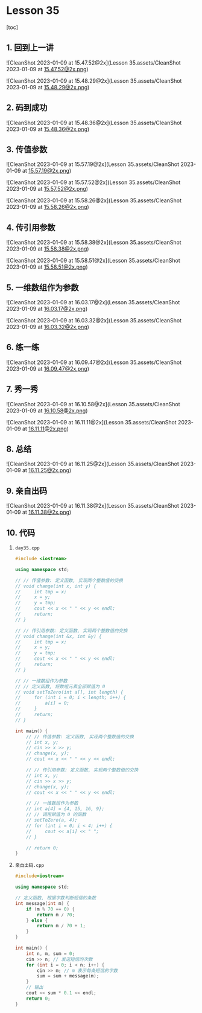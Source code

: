 # Lesson 35

[toc]

## 1. 回到上一讲

![CleanShot 2023-01-09 at 15.47.52@2x](Lesson 35.assets/CleanShot 2023-01-09 at 15.47.52@2x.png)

![CleanShot 2023-01-09 at 15.48.29@2x](Lesson 35.assets/CleanShot 2023-01-09 at 15.48.29@2x.png)

## 2. 码到成功

![CleanShot 2023-01-09 at 15.48.36@2x](Lesson 35.assets/CleanShot 2023-01-09 at 15.48.36@2x.png)

## 3. 传值参数

![CleanShot 2023-01-09 at 15.57.19@2x](Lesson 35.assets/CleanShot 2023-01-09 at 15.57.19@2x.png)

![CleanShot 2023-01-09 at 15.57.52@2x](Lesson 35.assets/CleanShot 2023-01-09 at 15.57.52@2x.png)

![CleanShot 2023-01-09 at 15.58.26@2x](Lesson 35.assets/CleanShot 2023-01-09 at 15.58.26@2x.png)

## 4. 传引用参数

![CleanShot 2023-01-09 at 15.58.38@2x](Lesson 35.assets/CleanShot 2023-01-09 at 15.58.38@2x.png)

![CleanShot 2023-01-09 at 15.58.51@2x](Lesson 35.assets/CleanShot 2023-01-09 at 15.58.51@2x.png)

## 5. 一维数组作为参数

![CleanShot 2023-01-09 at 16.03.17@2x](Lesson 35.assets/CleanShot 2023-01-09 at 16.03.17@2x.png)

![CleanShot 2023-01-09 at 16.03.32@2x](Lesson 35.assets/CleanShot 2023-01-09 at 16.03.32@2x.png)

## 6. 练一练

![CleanShot 2023-01-09 at 16.09.47@2x](Lesson 35.assets/CleanShot 2023-01-09 at 16.09.47@2x.png)

## 7. 秀一秀

![CleanShot 2023-01-09 at 16.10.58@2x](Lesson 35.assets/CleanShot 2023-01-09 at 16.10.58@2x.png)

![CleanShot 2023-01-09 at 16.11.11@2x](Lesson 35.assets/CleanShot 2023-01-09 at 16.11.11@2x.png)

## 8. 总结

![CleanShot 2023-01-09 at 16.11.25@2x](Lesson 35.assets/CleanShot 2023-01-09 at 16.11.25@2x.png)

## 9. 亲自出码

![CleanShot 2023-01-09 at 16.11.38@2x](Lesson 35.assets/CleanShot 2023-01-09 at 16.11.38@2x.png)

## 10. 代码

1. `day35.cpp`

   ```cpp
   #include <iostream>
   
   using namespace std;
   
   // // 传值参数: 定义函数, 实现两个整数值的交换
   // void change(int x, int y) {
   //     int tmp = x;
   //     x = y;
   //     y = tmp;
   //     cout << x << " " << y << endl;
   //     return;
   // }
   
   // // 传引用参数: 定义函数, 实现两个整数值的交换
   // void change(int &x, int &y) {
   //     int tmp = x;
   //     x = y;
   //     y = tmp;
   //     cout << x << " " << y << endl;
   //     return;
   // }
   
   // // 一维数组作为参数
   // // 定义函数, 将数组元素全部赋值为 0
   // void setToZero(int a[], int length) {
   //     for (int i = 0; i < length; i++) {
   //         a[i] = 0;
   //     }
   //     return;
   // }
   
   int main() {
       // // 传值参数: 定义函数, 实现两个整数值的交换
       // int x, y;
       // cin >> x >> y;
       // change(x, y);
       // cout << x << " " << y << endl;
   
       // // 传引用参数: 定义函数, 实现两个整数值的交换
       // int x, y;
       // cin >> x >> y;
       // change(x, y);
       // cout << x << " " << y << endl;
   
       // // 一维数组作为参数
       // int a[4] = {4, 15, 16, 9};
       // // 调用赋值为 0 的函数
       // setToZero(a, 4);
       // for (int i = 0; i < 4; i++) {
       //     cout << a[i] << " ";
       // }
   
       // return 0;
   }
   ```

2. `亲自出码.cpp`

   ```cpp
   #include<iostream>
   
   using namespace std;
   
   // 定义函数, 根据字数判断短信的条数
   int message(int m) {
       if (m % 70 == 0) {
           return m / 70;
       } else {
           return m / 70 + 1;
       }
   }
   
   int main() {
       int n, m, sum = 0;
       cin >> n; // 发送短信的次数
       for (int i = 0; i < n; i++) {
           cin >> m; // m 表示每条短信的字数
           sum = sum + message(m);
       }
       // 输出
       cout << sum * 0.1 << endl;
       return 0;
   }
   ```